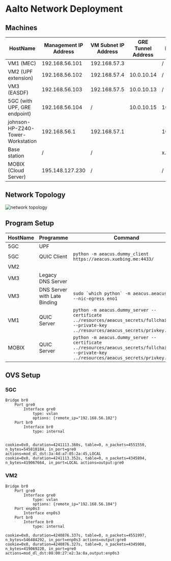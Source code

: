 # Aalto Network Deployment

## Machines

| HostName                          | Management IP Address | VM Subnet IP Address | GRE Tunnel Address | Core Network IP Address | Public IP Address |          
|-----------------------------------|-----------------------|----------------------|--------------------|-------------------------|-------------------|
| VM1 (MEC)                         | 192.168.56.101        | 192.168.57.3         |                    | /                       | /                 |          
| VM2 (UPF extension)               | 192.168.56.102        | 192.168.57.4         | 10.0.10.14         | /                       | /                 |          
| VM3 (EASDF)                       | 192.168.56.103        | 192.168.57.5         | 10.0.10.13         | /                       | /                 |          
| 5GC (with UPF, GRE endpoint)      | 192.168.56.104        | /                    | 10.0.10.15         | 10.128.1.230            | /                 |          
| johnson-HP-Z240-Tower-Workstation | 192.168.56.1          | 192.168.57.1         |                    | 10.128.1.231            | /                 |          
| Base station                      | /                     | /                    |                    | x.x.x.x                 | /                 |          
| MOBIX (Cloud Server)              | 195.148.127.230       | /                    |                    | /                       | 195.148.127.230   |          

## Network Topology

![network topology](https://docs.google.com/drawings/d/e/2PACX-1vTWLVZ1dwrgSdYGV5aKRaoNY28UuppP4N001VHPC3jiPQ3-emHzBzjnaZiuEEQawyVKwRYRM7Erle8j/pub?w=1769&h=709)

## Program Setup

| HostName | Programme                    | Command                                                                                                                                         |
|----------|------------------------------|-------------------------------------------------------------------------------------------------------------------------------------------------|
| 5GC      | UPF                          |                                                                                                                                                 |
| 5GC      | QUIC Client                  | ``python -m aeacus.dummy_client https://aeacus.xuebing.me:4433/``                                                                               |
| VM2      |                              |                                                                                                                                                 |
| VM3      | Legacy DNS Server            |                                                                                                                                                 |
| VM3      | DNS Server with Late Binding | ``sudo `which python` -m aeacus.aeacus_dns --nic-egress eno1``                                                                                  |
| VM1      | QUIC Server                  | ``python -m aeacus.dummy_server --certificate ../resources/aeacus_secrets/fullchain.pem --private-key ../resources/aeacus_secrets/privkey.pem`` |
| MOBIX    | QUIC Server                  | ``python -m aeacus.dummy_server --certificate ../resources/aeacus_secrets/fullchain.pem --private-key ../resources/aeacus_secrets/privkey.pem`` |

## OVS Setup

### 5GC

```
Bridge br0
    Port gre0
        Interface gre0
            type: vxlan
            options: {remote_ip="192.168.56.102"}
    Port br0
        Interface br0
            type: internal
            
```

```
cookie=0x0, duration=4241113.360s, table=0, n_packets=4551550, n_bytes=545810184, in_port=gre0 actions=mod_dl_dst:3a:4d:a7:05:2a:45,LOCAL
cookie=0x0, duration=4241113.352s, table=0, n_packets=4345894, n_bytes=419067664, in_port=LOCAL actions=output:gre0
```

### VM2

```
Bridge br0
    Port gre0
        Interface gre0
            type: vxlan
            options: {remote_ip="192.168.56.104"}
    Port enp0s3
        Interface enp0s3
    Port br0
        Interface br0
            type: internal
```

```
cookie=0x0, duration=4240876.337s, table=0, n_packets=4551997, n_bytes=546484292, in_port=enp0s3 actions=output:gre0
cookie=0x0, duration=4240876.327s, table=0, n_packets=4345908, n_bytes=419069220, in_port=gre0 actions=mod_dl_dst:08:00:27:e2:3a:8a,output:enp0s3
```